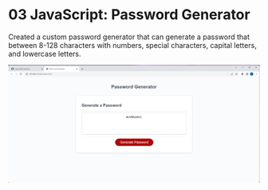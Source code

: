 # 03 JavaScript: Password Generator

Created a custom password generator that can generate a password that between 8-128 characters with numbers, special characters, capital letters, and lowercase letters.

![application-image](./assets/images/application.png)